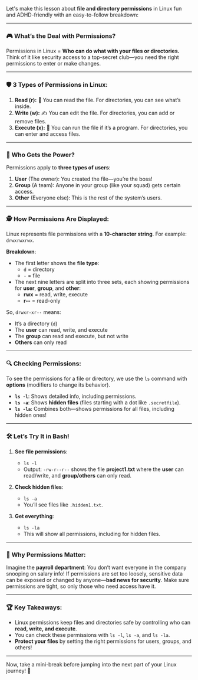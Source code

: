 Let's make this lesson about **file and directory permissions** in Linux fun and ADHD-friendly with an easy-to-follow breakdown:

---

### 🎮 **What’s the Deal with Permissions?** 

Permissions in Linux = **Who can do what with your files or directories.** Think of it like security access to a top-secret club—you need the right permissions to enter or make changes.

---

### 🛡️ **3 Types of Permissions in Linux:**
1. **Read (r):** 📖 You can read the file. For directories, you can see what’s inside.
2. **Write (w):** ✍️ You can edit the file. For directories, you can add or remove files.
3. **Execute (x):** 🚀 You can run the file if it’s a program. For directories, you can enter and access files.

---

### 👥 **Who Gets the Power?**
Permissions apply to **three types of users**:
1. **User** (The owner): You created the file—you’re the boss!
2. **Group** (A team): Anyone in your group (like your squad) gets certain access.
3. **Other** (Everyone else): This is the rest of the system’s users.

---

### 🕵️ **How Permissions Are Displayed:**
Linux represents file permissions with a **10-character string**. For example: `drwxrwxrwx`. 

**Breakdown**:
- The first letter shows the **file type**: 
   - `d` = directory 
   - `-` = file
- The next nine letters are split into three sets, each showing permissions for **user**, **group**, and **other**:
   - **rwx** = read, write, execute
   - **r--** = read-only

So, `drwxr-xr--` means: 
- It’s a directory (`d`)
- The **user** can read, write, and execute
- The **group** can read and execute, but not write
- **Others** can only read

---

### 🔍 **Checking Permissions:**

To see the permissions for a file or directory, we use the `ls` command with **options** (modifiers to change its behavior).

- **`ls -l`**: Shows detailed info, including permissions.
- **`ls -a`**: Shows **hidden files** (files starting with a dot like `.secretfile`).
- **`ls -la`**: Combines both—shows permissions for all files, including hidden ones!

---

### 🛠️ **Let’s Try It in Bash!**
1. **See file permissions**: 
   - `ls -l`
   - Output: `-rw-r--r--` shows the file **project1.txt** where the **user** can read/write, and **group/others** can only read.

2. **Check hidden files**: 
   - `ls -a`
   - You’ll see files like `.hidden1.txt`.

3. **Get everything**: 
   - `ls -la`
   - This will show all permissions, including for hidden files.

---

### 🚨 **Why Permissions Matter:**
Imagine the **payroll department**: You don’t want everyone in the company snooping on salary info! If permissions are set too loosely, sensitive data can be exposed or changed by anyone—**bad news for security**. Make sure permissions are tight, so only those who need access have it.

---

### 🏆 **Key Takeaways:**
- Linux permissions keep files and directories safe by controlling who can **read, write, and execute**.
- You can check these permissions with `ls -l`, `ls -a`, and `ls -la`.
- **Protect your files** by setting the right permissions for users, groups, and others!

---

Now, take a mini-break before jumping into the next part of your Linux journey! 🌟